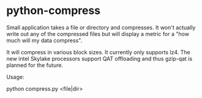 # python-compress

Small application takes a file or directory and compresses. It won't actually write out any of the compressed files but will display a metric for a "how much will my data compress".

It will compress in various block sizes. It currently only supports lz4. The new intel Skylake processors support QAT offloading and thus gzip-qat is planned for the future.

Usage:

python compress.py <file|dir>

